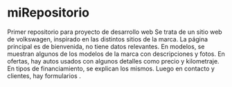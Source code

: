 # miRepositorio
Primer repositorio para proyecto de desarrollo web
Se trata de un sitio web de volkswagen, inspirado en las distintos sitios de la marca.
La página principal es de bienvenida, no tiene datos relevantes.
En modelos, se muestran algunos de los modelos de la marca con descripciones y fotos.
En ofertas, hay autos usados con algunos detalles como precio y kilometraje.
En tipos de financiamiento, se explican los mismos.
Luego en contacto y clientes, hay formularios .
